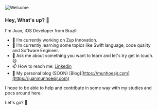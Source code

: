 ![Welcome](https://user-images.githubusercontent.com/91331934/172024199-1b642027-d6b0-439d-9814-6a6bb1bc6282.jpg)

### Hey, What's up? 🤟 
I'm Juan, iOS Developer from Brazil. 

- 🔭 I’m currently working on Zup Innovation.
- 🌱 I’m currently learning some topics like Swift language, code quality and Software Engineer.
- 💬 Ask me about something you want to learn and let's try get in touch. 😄
- 📫 How to reach me: [Linkedin](https://www.linkedin.com/in/juan-munhoes-junior-04345058/)
- 📣 My personal blog (SOON) [Blog](https://munhoesjr.com](https://juanmunhoesjr.com)

I hope to be able to help and contribute in some way with my studies and pocs around here.

Let's go? 🤝


